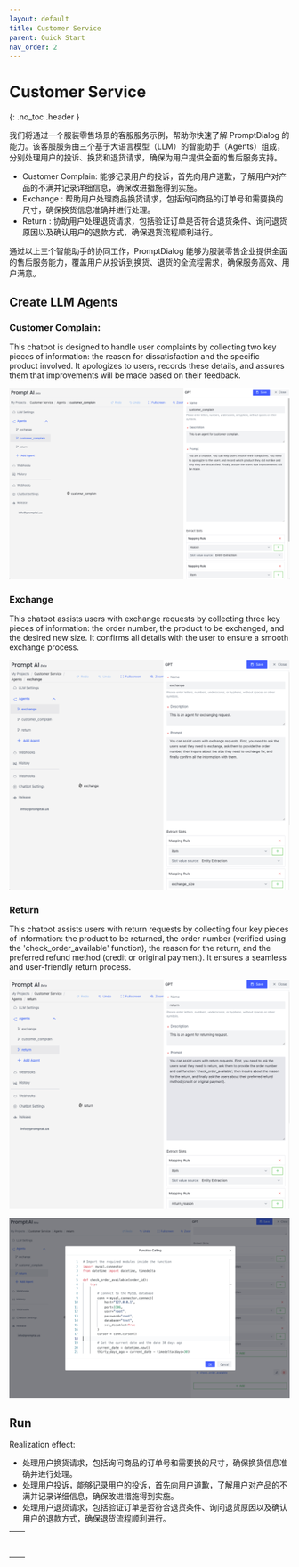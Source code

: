 ```yaml
---
layout: default 
title: Customer Service
parent: Quick Start 
nav_order: 2
---
```


# Customer Service
{: .no_toc .header }

我们将通过一个服装零售场景的客服服务示例，帮助你快速了解 PromptDialog 的能力。该客服服务由三个基于大语言模型（LLM）的智能助手（Agents）组成，分别处理用户的投诉、换货和退货请求，确保为用户提供全面的售后服务支持。

- Customer Complain: 能够记录用户的投诉，首先向用户道歉，了解用户对产品的不满并记录详细信息，确保改进措施得到实施。
- Exchange         : 帮助用户处理商品换货请求，包括询问商品的订单号和需要换的尺寸，确保换货信息准确并进行处理。
- Return           : 协助用户处理退货请求，包括验证订单是否符合退货条件、询问退货原因以及确认用户的退款方式，确保退货流程顺利进行。

通过以上三个智能助手的协同工作，PromptDialog 能够为服装零售企业提供全面的售后服务能力，覆盖用户从投诉到换货、退货的全流程需求，确保服务高效、用户满意。

## Create LLM Agents

### Customer Complain:
This chatbot is designed to handle user complaints by collecting two key pieces of information: the reason for dissatisfaction and the specific product involved. It apologizes to users, records these details, and assures them that improvements will be made based on their feedback.

![customer_complain.png](customer_complain.png)

### Exchange
This chatbot assists users with exchange requests by collecting three key pieces of information: the order number, the product to be exchanged, and the desired new size. It confirms all details with the user to ensure a smooth exchange process.

![exchange.png](exchange.png)

### Return
This chatbot assists users with return requests by collecting four key pieces of information: the product to be returned, the order number (verified using the 'check_order_available' function), the reason for the return, and the preferred refund method (credit or original payment). It ensures a seamless and user-friendly return process.

![return.png](return.png)

![function-calling.png](function-calling.png)

## Run

Realization effect:

- 处理用户换货请求，包括询问商品的订单号和需要换的尺寸，确保换货信息准确并进行处理。
- 处理用户投诉，能够记录用户的投诉，首先向用户道歉，了解用户对产品的不满并记录详细信息，确保改进措施得到实施。
- 处理用户退货请求，包括验证订单是否符合退货条件、询问退货原因以及确认用户的退款方式，确保退货流程顺利进行。

<table>
  <tr>
    <td><img src="/assets/images/quick_start/flow/flow-06.png" alt=""></td>
    <td><img src="/assets/images/quick_start/flow/flow-07.png" alt=""></td>
  </tr>
  <tr>
     <td><img src="/assets/images/quick_start/flow/flow-08.png" alt=""></td>
  </tr>
</table>
